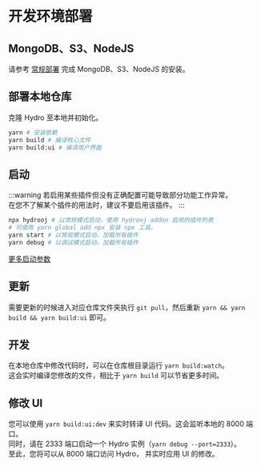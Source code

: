 # 开发环境部署

## MongoDB、S3、NodeJS

请参考 [常规部署](/install/common.html) 完成 MongoDB、S3、NodeJS 的安装。

## 部署本地仓库

克隆 Hydro 至本地并初始化。  

```sh
yarn # 安装依赖
yarn build # 编译核心文件
yarn build:ui # 编译用户界面
```

## 启动

:::warning
若启用某些插件但没有正确配置可能导致部分功能工作异常。  
在您不了解某个插件的用法时，建议不要启用该插件。
:::

```sh
npx hydrooj # 以常规模式启动，使用 hydrooj addon 启用的插件列表
# 可使用 yarn global add npx 安装 npx 工具。
yarn start # 以常规模式启动，加载所有插件
yarn debug # 以调试模式启动，加载所有插件
```

[更多启动参数](/install/common.html#运行hydro)

## 更新

需要更新的时候进入对应仓库文件夹执行 `git pull`，然后重新 `yarn && yarn build && yarn build:ui` 即可。

## 开发

在本地仓库中修改代码时，可以在仓库根目录运行 `yarn build:watch`。  
这会实时编译您修改的文件，相比于 `yarn build` 可以节省更多时间。  

## 修改 UI

您可以使用 `yarn build:ui:dev` 来实时转译 UI 代码。这会监听本地的 8000 端口。  
同时，请在 2333 端口启动一个 Hydro 实例（`yarn debug --port=2333`）。  
至此，您将可以从 8000 端口访问 Hydro， 并实时应用 UI 的修改。
